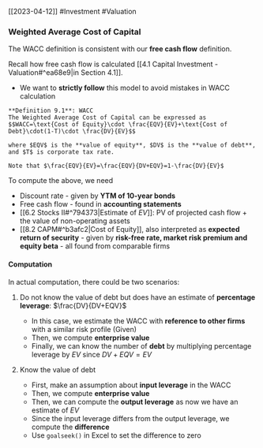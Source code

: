 [[2023-04-12]] #Investment #Valuation 

### Weighted Average Cost of Capital
The WACC definition is consistent with our **free cash flow** definition.

Recall how free cash flow is calculated [[4.1 Capital Investment - Valuation#^ea68e9|in Section 4.1]].
- We want to **strictly follow** this model to avoid mistakes in WACC calculation

```ad-important
**Definition 9.1**: WACC
The Weighted Average Cost of Capital can be expressed as $$WACC=\text{Cost of Equity}\cdot \frac{EQV}{EV}+\text{Cost of Debt}\cdot(1-T)\cdot \frac{DV}{EV}$$

where $EQV$ is the **value of equity**, $DV$ is the **value of debt**, and $T$ is corporate tax rate.
```

```ad-note
Note that $\frac{EQV}{EV}=\frac{EQV}{DV+EQV}=1-\frac{DV}{EV}$
```

To compute the above, we need
- Discount rate - given by **YTM of 10-year bonds**
- Free cash flow - found in **accounting statements**
- [[6.2 Stocks II#^794373|Estimate of $EV$]]: PV of projected cash flow + the value of non-operating assets
- [[8.2 CAPM#^b3afc2|Cost of Equity]], also interpreted as **expected return of security** - given by **risk-free rate, market risk premium and equity beta** - all found from comparable firms

#### Computation
In actual computation, there could be two scenarios:
1. Do not know the value of debt but does have an estimate of **percentage leverage**: $\frac{DV}{DV+EQV}$
	- In this case, we estimate the WACC with **reference to other firms** with a similar risk profile (Given)
	- Then, we compute **enterprise value**
	- Finally, we can know the number of **debt** by multiplying percentage leverage by $EV$ since $DV+EQV=EV$

2. Know the value of debt
	- First, make an assumption about **input leverage** in the WACC
	- Then, we compute **enterprise value**
	- Then, we can compute the **output leverage** as now we have an estimate of $EV$
	- Since the input leverage differs from the output leverage, we compute the **difference**
	- Use `goalseek()` in Excel to set the difference to zero